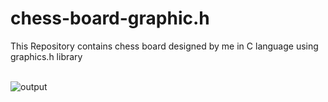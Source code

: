 # chess-board-graphic.h
This Repository contains chess board designed by me in C language using graphics.h library<br/><br/>

![output](https://ajay-balava.github.io/chessboard/output_chess.png)
